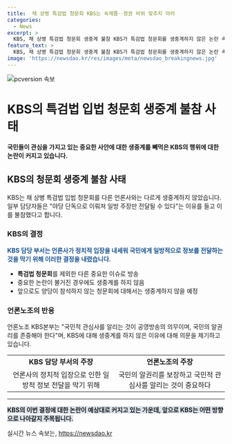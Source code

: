 ```yaml
---
title:  채 상병 특검법 청문회 KBS는 숙제품‥정권 비위 맞추지 마라
categories:
  - News
excerpt: >
  KBS, 채 상병 특검법 청문회 생중계 불참 KBS가 특검법 청문회를 생중계하지 않은 논란 속에, 미디어 간 생중계 차별 논란이 일었음. 채 상병 특검법이 국민적 관심을 끌었으나 KBS만 생중계를 하지 않아 논란 불거짐. KBS는 정당 단독으로 이뤄진 청문회는 생중계하지 않기로 했다고 주장하지만, 여당의 외압 의혹 청문회에는 생중계했던 점에 대한 비판도 제기됨. 언론노조는 공영방송의 역할을 강조하며 국민적 관심사를 보도해야 한다고 촉구함.
feature_text: >
  KBS, 채 상병 특검법 청문회 생중계 불참 KBS가 특검법 청문회를 생중계하지 않은 논란 속에, 미디어 간 생중계 차별 논란이 일었음. 채 상병 특검법이 국민적 관심을 끌었으나 KBS만 생중계를 하지 않아 논란 불거짐. KBS는 정당 단독으로 이뤄진 청문회는 생중계하지 않기로 했다고 주장하지만, 여당의 외압 의혹 청문회에는 생중계했던 점에 대한 비판도 제기됨. 언론노조는 공영방송의 역할을 강조하며 국민적 관심사를 보도해야 한다고 촉구함.
image: 'https://newsdao.kr/res/images/meta/newsdao_breakingnews.jpg'
---
```


<p><img src="https://newsdao.kr/res/images/meta/newsdao_breakingnews.jpg" alt="pcversion 속보" /></p>

<h1 data-ke-size="size26">KBS의 특검법 입법 청문회 생중계 불참 사태</h1>

<p data-ke-size="size16"><b>국민들이 관심을 가지고 있는 중요한 사안에 대한 생중계를 빼먹은 KBS의 행위에 대한 논란이 커지고 있습니다.</b></p>

<h2 data-ke-size="size26">KBS의 청문회 생중계 불참 사태</h2>

<p data-ke-size="size16">KBS는 채 상병 특검법 입법 청문회를 다른 언론사와는 다르게 생중계하지 않았습니다. 일부 담당자들은 "야당 단독으로 이뤄져 일방 주장만 전달될 수 있다"는 이유를 들고 이를 불참했다고 합니다.</p>

<h3 data-ke-size="size24">KBS의 결정</h3>

<p data-ke-size="size16"><b><span style="color: #1a5490;">KBS 담당 부서는 언론사가 정치적 입장을 내세워 국민에게 일방적으로 정보를 전달하는 것을 막기 위해 이러한 결정을 내렸습니다.</span></b></p>

<ul>
    <li><b>특검법 청문회</b>를 제외한 다른 중요한 이슈로 방송</li>
    <li>중요한 논란이 불거진 경우에도 생중계를 하지 않음</li>
    <li>앞으로도 양당이 참석하지 않는 청문회에 대해서는 생중계하지 않을 예정</li>
</ul>

<h3 data-ke-size="size24">언론노조의 반응</h3>

<p data-ke-size="size16">언론노조 KBS본부는 "국민적 관심사를 알리는 것이 공영방송의 의무이며, 국민의 알권리를 존중해야 한다"며, KBS에 대해 생중계를 하지 않은 이유에 대해 의문을 제기하고 있습니다.</p>

<table>
    <tbody>
        <tr>
            <td style="text-align: center; height: 17px;"><b>KBS 담당 부서의 주장</b></td>
            <td style="text-align: center; height: 17px;"><b>언론노조의 주장</b></td>
        </tr>
        <tr>
            <td style="text-align: center; height: 17px;">언론사의 정치적 입장으로 인한 일방적 정보 전달을 막기 위해</td>
            <td style="text-align: center; height: 17px;">국민의 알권리를 보장하고 국민적 관심사를 알리는 것이 중요하다</td>
        </tr>
    </tbody>
</table>

<hr>

<p data-ke-size="size16"><b><span style="background-color: #21538527;">KBS의 이번 결정에 대한 논란이 예상대로 커지고 있는 가운데, 앞으로 KBS는 어떤 방향으로 나아갈지 주목됩니다.</span></b></p>
실시간 뉴스 속보는, <a href="https://newsdao.kr" rel="dofollow">https://newsdao.kr</a>


